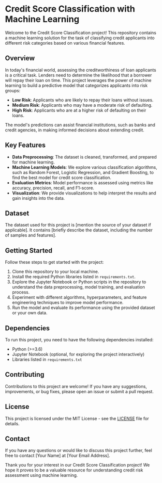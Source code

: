 # Credit Score Classification with Machine Learning

Welcome to the Credit Score Classification project! This repository contains a machine learning solution for the task of classifying credit applicants into different risk categories based on various financial features.

## Overview

In today's financial world, assessing the creditworthiness of loan applicants is a critical task. Lenders need to determine the likelihood that a borrower will repay their loan on time. This project leverages the power of machine learning to build a predictive model that categorizes applicants into risk groups:

- **Low Risk**: Applicants who are likely to repay their loans without issues.
- **Medium Risk**: Applicants who may have a moderate risk of defaulting.
- **High Risk**: Applicants who are at a higher risk of defaulting on their loans.

The model's predictions can assist financial institutions, such as banks and credit agencies, in making informed decisions about extending credit.

## Key Features

- **Data Preprocessing**: The dataset is cleaned, transformed, and prepared for machine learning.
- **Machine Learning Models**: We explore various classification algorithms, such as Random Forest, Logistic Regression, and Gradient Boosting, to find the best model for credit score classification.
- **Evaluation Metrics**: Model performance is assessed using metrics like accuracy, precision, recall, and F1-score.
- **Visualization**: We provide visualizations to help interpret the results and gain insights into the data.

## Dataset

The dataset used for this project is [mention the source of your dataset if applicable]. It contains [briefly describe the dataset, including the number of samples and features].

## Getting Started

Follow these steps to get started with the project:

1. Clone this repository to your local machine.
2. Install the required Python libraries listed in `requirements.txt`.
3. Explore the Jupyter Notebook or Python scripts in the repository to understand the data preprocessing, model training, and evaluation process.
4. Experiment with different algorithms, hyperparameters, and feature engineering techniques to improve model performance.
5. Run the model and evaluate its performance using the provided dataset or your own data.

## Dependencies

To run this project, you need to have the following dependencies installed:

- Python (>=3.6)
- Jupyter Notebook (optional, for exploring the project interactively)
- Libraries listed in `requirements.txt`

## Contributing

Contributions to this project are welcome! If you have any suggestions, improvements, or bug fixes, please open an issue or submit a pull request.

## License

This project is licensed under the MIT License - see the [LICENSE](LICENSE) file for details.

## Contact

If you have any questions or would like to discuss this project further, feel free to contact [Your Name] at [Your Email Address].

Thank you for your interest in our Credit Score Classification project! We hope it proves to be a valuable resource for understanding credit risk assessment using machine learning.
